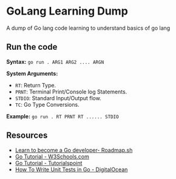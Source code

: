 # GoLang Learning Dump

A dump of Go lang code learning to understand basics of go lang

## Run the code

**Syntax:** `go run . ARG1 ARG2 .... ARGN`

**System Arguments:**

- `RT`: Return Type.
- `PRNT`: Terminal Print/Console log Statements.
- `STDIO`: Standard Input/Output flow.
- `TC`: Go Type Conversions.

**Example:** `go run . RT PRNT RT ...... STDIO`

## Resources

- [Learn to become a Go developer- Roadmap.sh](https://roadmap.sh/golang)
- [Go Tutorial - W3Schools.com](https://www.w3schools.com/go/)
- [Go Tutorial - Tutorialspoint](https://www.tutorialspoint.com/go/index.htm)
- [How To Write Unit Tests in Go - DigitalOcean](https://www.digitalocean.com/community/tutorials/how-to-write-unit-tests-in-go-using-go-test-and-the-testing-package)
